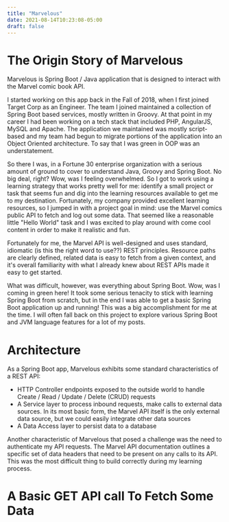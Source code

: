 ```yaml
---
title: "Marvelous"
date: 2021-08-14T10:23:08-05:00
draft: false
---
```


# The Origin Story of Marvelous

Marvelous is Spring Boot / Java application that is designed to interact with the Marvel comic book API.  

I started working on this app back in the Fall of 2018, when I first joined Target Corp as an Engineer.  The team I joined maintained a collection of Spring Boot based services, mostly written in Groovy.  At that point in my career I had been working on a tech stack that included PHP, AngularJS, MySQL and Apache. The application we maintained was mostly script-based and my team had begun to migrate portions of the application into an Object Oriented architecture.  To say that I was green in OOP was an understatement.  

So there I was, in a Fortune 30 enterprise organization with a serious amount of ground to cover to understand Java, Groovy and Spring Boot.  No big deal, right?  Wow, was I feeling overwhelmed.  So I got to work using a learning strategy that works pretty well for me: identify a small project or task that seems fun and dig into the learning resources available to get me to my destination. Fortunately, my company provided excellent learning resources, so I jumped in with a project goal in mind: use the Marvel comics public API to fetch and log out some data.  That seemed like a reasonable little "Hello World" task and I was excited to play around with come cool content in order to make it realistic and fun.

Fortunately for me, the Marvel API is well-designed and uses standard, idiomatic (is this the right word to use??) REST principles.  Resource paths are clearly defined, related data is easy to fetch from a given context, and it's overall familiarity with what I already knew about REST APIs made it easy to get started.

What was difficult, however, was everything about Spring Boot.  Wow, was I coming in green here! It took some serious tenacity to stick with learning Spring Boot from scratch, but in the end I was able to get a basic Spring Boot application up and running!  This was a big accomplishment for me at the time. I will often fall back on this project to explore various Spring Boot and JVM language features for a lot of my posts.

# Architecture

As a Spring Boot app, Marvelous exhibits some standard characteristics of a REST API:

* HTTP Controller endpoints exposed to the outside world to handle Create / Read / Update / Delete (CRUD) requests
* A Service layer to process inbound requests, make calls to external data sources.  In its most basic form, the Marvel API itself is the only external data source, but we could easily integrate other data sources
* A Data Access layer to persist data to a database

Another characteristic of Marvelous that posed a challenge was the need to authenticate my API requests.  The Marvel API documentation outlines a specific set of data headers that need to be present on any calls to its API.  This was the most difficult thing to build correctly during my learning process.  

# A Basic GET API call To Fetch Some Data

